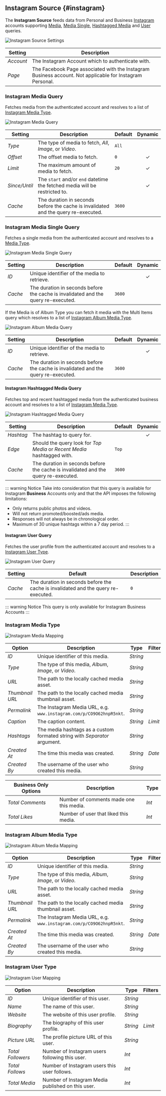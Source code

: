 ## Instagram Source {#instagram}

<div class="tm-resource-icon">
    <!--@include: @essentials-for-yootheme-pro/assets/brands/instagram.svg-->
</div>

The **Instagram Source** feeds data from Personal and Business [Instagram](https://www.instagram.com/) accounts supporting [Media](#instagram-media-query), [Media Single](#instagram-media-single-query), [Hashtagged Media](#instagram-hashtagged-media-query) and [User](#instagram-user-query) queries.

<!--@include: ./common-provider-settings.md-->

![Instagram Source Settings](./assets/providers/ig-business-config.webp)

| Setting | Description |
| --- | --- |
| *Account* | The Instagram Account which to authenticate with. |
| *Page* | The Facebook Page associated with the Instagram Business account. Not applicable for Instagram Personal. |

### Instagram Media Query

Fetches media from the authenticated account and resolves to a list of [Instagram Media Type](#instagram-media-type).

![Instagram Media Query](./assets/providers/ig-query-media.webp)

| Setting | Description | Default | Dynamic |
| --- | --- | --- | :---: |
| *Type* | The type of media to fetch, _All_, _Image_, or _Video_. | `All` |
| *Offset* | The offset media to fetch. | `0` |  &#x2713; |
| *Limit* | The maximum amount of media to fetch. | `20` | &#x2713; |
| *Since/Until* | The `start` and/or `end` datetime the fetched media will be restricted to. | |  &#x2713; |
| *Cache* | The duration in seconds before the cache is invalidated and the query re-executed. | `3600` |

### Instagram Media Single Query

Fetches a single media from the authenticated account and resolves to a [Media Type](#instagram-media-type).

![Instagram Media Single Query](./assets/providers/ig-query-media-single.webp)

| Setting | Description | Default | Dynamic |
| --- | --- | --- | :---: |
| *ID* | Unique identifier of the media to retrieve. | | &#x2713; |
| *Cache* | The duration in seconds before the cache is invalidated and the query re-executed. | `3600` |

If the Media is of Album Type you can fetch it media with the Multi Items query which resolves to a list of [Instagram Album Media Type](#instagram-album-media-type).

![Instagram Album Media Query](./assets/providers/ig-query-media-single.webp)

| Setting | Description | Default | Dynamic |
| --- | --- | --- | :---: |
| *ID* | Unique identifier of the media to retrieve. | | &#x2713; |
| *Cache* | The duration in seconds before the cache is invalidated and the query re-executed. | `3600` |

#### Instagram Hashtagged Media Query

Fetches top and recent hashtagged media from the authenticated business account and resolves to a list of [Instagram Media Type](#instagram-media-type).

![Instagram Hashtagged Media Query](./assets/providers/ig-query-hashtagged-media.webp)

| Setting | Description | Default | Dynamic |
| --- | --- | --- | :---: |
| *Hashtag* | The hashtag to query for. | | &#x2713; |
| *Edge* | Should the query look for _Top Media_ or _Recent Media_ hashtagged with. | `Top` |
| *Cache* | The duration in seconds before the cache is invalidated and the query re-executed. | `3600` |

::: warning Notice
Take into consideration that this query is available for Instagram **Business** Accounts only and that the API imposes the following limitations:

- Only returns public photos and videos.
- Will not return promoted/boosted/ads media.
- Responses will not always be in chronological order.
- Maximum of 30 unique hashtags within a 7 day period.
:::

#### Instagram User Query

Fetches the user profile from the authenticated account and resolves to a [Instagram User Type](#instagram-user-type).

![Instagram User Query](./assets/providers/ig-query-user.webp)

| Setting | Default | Description |
| --- | --- | --- |
| *Cache* | The duration in seconds before the cache is invalidated and the query re-executed. | `0` |

::: warning Notice
This query is only available for Instagram Business Accounts
:::

### Instagram Media Type

![Instagram Media Mapping](./assets/providers/ig-type-media.webp)

| Option | Description | Type | Filters |
| --- | --- | --- | --- |
| *ID* | Unique identifier of this media. | *String* |
| *Type* | The type of this media, _Album_, _Image_, or _Video_. | *String* |
| *URL* | The path to the locally cached media asset. | *String* |
| *Thumbnail URL* | The path to the locally cached media thumbnail asset. | *String* |
| *Permalink* | The Instagram Media URL, e.g. `www.instagram.com/p/CO9O62hnpR5nkt`. | *String* |
| *Caption* | The caption content. | *String* | *Limit* |
| *Hashtags* | The media hashtags as a custom formated string with _Separator_ argument. | *String* |
| *Created At* | The time this media was created. | *String* | *Date* |
| *Created By* | The username of the user who created this media. | *String* |

| Business Only Options | Description | Type |
| --- | --- | --- |
| *Total Comments* | Number of comments made one this media. | *Int* |
| *Total Likes* | Number of user that liked this media. | *Int* |

### Instagram Album Media Type

![Instagram Album Media Mapping](./assets/providers/ig-type-album-media.webp)

| Option | Description | Type | Filters |
| --- | --- | --- | --- |
| *ID* | Unique identifier of this media. | *String* |
| *Type* | The type of this media, _Album_, _Image_, or _Video_. | *String* |
| *URL* | The path to the locally cached media asset. | *String* |
| *Thumbnail URL* | The path to the locally cached media thumbnail asset. | *String* |
| *Permalink* | The Instagram Media URL, e.g. `www.instagram.com/p/CO9O62hnpR5nkt`. | *String* |
| *Created At* | The time this media was created. | *String* | *Date* |
| *Created By* | The username of the user who created this media. | *String* |

### Instagram User Type

![Instagram User Mapping](./assets/providers/ig-type-user.webp)

| Option | Description | Type | Filters |
| --- | --- | --- | --- |
| *ID* | Unique identifier of this user. | *String* |
| *Name* | The name of this user. | *String* |
| *Website* | The website of this user profile. | *String* |
| *Biography* | The biography of this user profile. | *String* | *Limit* |
| *Picture URL* | The profile picture URL of this user. | *String* |
| *Total Followers* | Number of Instagram users following this user. | *Int* |
| *Total Follows* | Number of Instagram users this user follows. | *Int* |
| *Total Media* | Number of Instagram Media published on this user. | *Int* |
